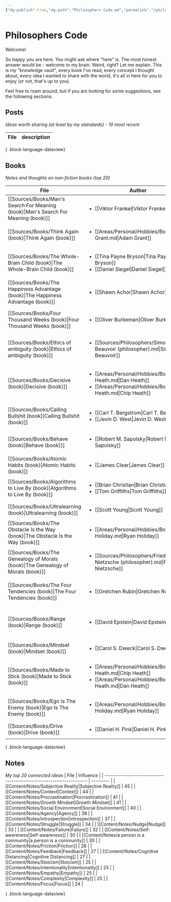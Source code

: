 ```yaml
---
{"dg-publish":true,"dg-path":"Philosophers Code.md","permalink":"/philosophers-code/","tags":["System/Areas/Growth","gardenEntry"]}
---
```


# Philosophers Code

Welcome!

So happy you are here. You might ask where "here" is. The most honest answer would be - welcome to my brain. Weird, right? Let me explain. This is my "knowledge vault", every book I've read, every concept I thought about, every idea I wanted to share with the world, it's all in here for you to enjoy (or not, that's up to you).

Feel free to roam around, but if you are looking for some suggestions, see the following sections:

## Posts
*Ideas worth sharing (at least by my standards) - 10 most recent*

| File | description |
| ---- | ----------- |

{ .block-language-dataview}


## Books
*Notes and thoughts on non-fiction books (top 20)*

| File                                                                                  | Author                                                                                                                                          | Topic                                                                             | Rate |
| ------------------------------------------------------------------------------------- | ----------------------------------------------------------------------------------------------------------------------------------------------- | --------------------------------------------------------------------------------- | ---- |
| [[Sources/Books/Man's Search For Meaning (book)\|Man's Search For Meaning (book)]] | <ul><li>[[Viktor Frankel\\|Viktor Frankel]]</li></ul>                                                                                           | [[Content/MOCs/Existentialism (MOC)\|Existentialism (MOC)]]                    | 5    |
| [[Sources/Books/Think Again (book)\|Think Again (book)]]                           | <ul><li>[[Areas/Personal/Hobbies/Books/Adam Grant.md\\|Adam Grant]]</li></ul>                                                                   | [[Content/MOCs/Creativity (MOC)\|Creativity (MOC)]] [[Content/Notes/Critical Thinking\|Critical Thinking]]                                        | 5    |
| [[Sources/Books/The Whole-Brain Child (book)\|The Whole-Brain Child (book)]]       | <ul><li>[[Tina Payne Bryson\\|Tina Payne Bryson]]</li><li>[[Daniel Siegel\\|Daniel Siegel]]</li></ul>                                           | [[Content/MOCs/Education (MOC)\|Education (MOC)]]                              | 5    |
| [[Sources/Books/The Happiness Advantage (book)\|The Happiness Advantage (book)]]   | <ul><li>[[Shawn Achor\\|Shawn Achor]]</li></ul>                                                                                                 | [[positive psychology\|positive psychology]]                                      | 5    |
| [[Sources/Books/Four Thousand Weeks (book)\|Four Thousand Weeks (book)]]           | <ul><li>[[Oliver Burkeman\\|Oliver Burkeman]]</li></ul>                                                                                         | [[Content/MOCs/Time Management (MOC)\|Time Management (MOC)]] [[Content/MOCs/Wellbeing (MOC)\|Wellbeing (MOC)]]                                     | 5    |
| [[Sources/Books/Ethics of ambiguity (book)\|Ethics of ambiguity (book)]]           | <ul><li>[[Sources/Philosophers/Simone de Beauvoir (philosopher).md\\|Simone de Beauvoir]]</li></ul>                                             | [[Content/MOCs/Existentialism (MOC)\|Existentialism (MOC)]] [[Sources/Philosophers/Simone de Beauvoir (philosopher)\|Simone de Beauvoir]] | 5    |
| [[Sources/Books/Decisive (book)\|Decisive (book)]]                                 | <ul><li>[[Areas/Personal/Hobbies/Books/Dan Heath.md\\|Dan Heath]]</li><li>[[Areas/Personal/Hobbies/Books/Chip Heath.md\\|Chip Heath]]</li></ul> | [[Content/MOCs/Decision Making (MOC)\|Decision Making (MOC)]]                  | 5    |
| [[Sources/Books/Calling Bullshit (book)\|Calling Bullshit (book)]]                 | <ul><li>[[Carl T. Bergstrom\\|Carl T. Bergstrom]]</li><li>[[Jevin D. West\\|Jevin D. West]]</li></ul>                                           | [[Content/MOCs/Communication (MOC)\|Communication (MOC)]] [[Content/MOCs/Statistics (MOC)\|Statistics (MOC)]]                                      | 5    |
| [[Sources/Books/Behave (book)\|Behave (book)]]                                     | <ul><li>[[Robert M. Sapolsky\\|Robert M. Sapolsky]]</li></ul>                                                                                   | [[Content/MOCs/Biology (MOC)\|Biology (MOC)]] [[Content/MOCs/Human Nature (MOC)\|Human Nature (MOC)]]                                          | 5    |
| [[Sources/Books/Atomic Habits (book)\|Atomic Habits (book)]]                       | <ul><li>[[James Clear\\|James Clear]]</li></ul>                                                                                                 | \-                                                                                | 5    |
| [[Sources/Books/Algorithms to Live By (book)\|Algorithms to Live By (book)]]       | <ul><li>[[Brian Christian\\|Brian Christian]]</li><li>[[Tom Griffiths\\|Tom Griffiths]]</li></ul>                                               | [[Content/MOCs/Decision Making (MOC)\|Decision Making (MOC)]]                  | 5    |
| [[Sources/Books/Ultralearning (book)\|Ultralearning (book)]]                       | <ul><li>[[Scott Young\\|Scott Young]]</li></ul>                                                                                                 | [[Content/MOCs/Learning (MOC)\|Learning (MOC)]]                                | 5    |
| [[Sources/Books/The Obstacle Is the Way (book)\|The Obstacle Is the Way (book)]]   | <ul><li>[[Areas/Personal/Hobbies/Books/Ryan Holiday.md\\|Ryan Holiday]]</li></ul>                                                               | [[Content/Notes/Stoicism\|Stoicism]]  [[Content/Notes/Pragmatism\|Pragmatism]] [[Content/Notes/Struggle\|Struggle]]                                         | 5    |
| [[Sources/Books/The Genealogy of Morals (book)\|The Genealogy of Morals (book)]]   | <ul><li>[[Sources/Philosophers/Friedrich Nietzsche (philosopher).md\\|Friedrich Nietzsche]]</li></ul>                                           | [[Content/MOCs/Ethics (MOC)\|Ethics (MOC)]]                                    | 4    |
| [[Sources/Books/The Four Tendencies (book)\|The Four Tendencies (book)]]           | <ul><li>[[Gretchen Rubin\\|Gretchen Rubin]]</li></ul>                                                                                           | [[Content/MOCs/Human Nature (MOC)\|Human Nature (MOC)]] [[Content/MOCs/Behavioral Psychology (MOC)\|Behavioral Psychology (MOC)]]                            | 4    |
| [[Sources/Books/Range (book)\|Range (book)]]                                       | <ul><li>[[David Epstein\\|David Epstein]]</li></ul>                                                                                             | [[Content/Notes/Breath beats depth\|Range]] [[Content/Notes/Competence\|competence]] [[Content/MOCs/Creativity (MOC)\|Creativity (MOC)]]                 | 4    |
| [[Sources/Books/Mindset (book)\|Mindset (book)]]                                   | <ul><li>[[Carol S. Dweck\\|Carol S. Dweck]]</li></ul>                                                                                           | [[Content/MOCs/Mindset (MOC)\|Mindset (MOC)]]                                  | 4    |
| [[Sources/Books/Made to Stick (book)\|Made to Stick (book)]]                       | <ul><li>[[Areas/Personal/Hobbies/Books/Chip Heath.md\\|Chip Heath]]</li><li>[[Areas/Personal/Hobbies/Books/Dan Heath.md\\|Dan Heath]]</li></ul> | [[Content/MOCs/Communication (MOC)\|Communication (MOC)]]                      | 4    |
| [[Sources/Books/Ego Is The Enemy (book)\|Ego Is The Enemy (book)]]                 | <ul><li>[[Areas/Personal/Hobbies/Books/Ryan Holiday.md\\|Ryan Holiday]]</li></ul>                                                               | [[Content/MOCs/Success (MOC)\|Success (MOC)]] [[Content/MOCs/Mindset (MOC)\|Mindset (MOC)]]                                               | 4    |
| [[Sources/Books/Drive (book)\|Drive (book)]]                                       | <ul><li>[[Daniel H. Pink\\|Daniel H. Pink]]</li></ul>                                                                                           | [[Content/MOCs/Motivation (MOC)\|Motivation (MOC)]]                            | 4    |

{ .block-language-dataview}

## Notes
*My top 20 connected ideas*
| File                                                                  | Influence |
| --------------------------------------------------------------------- | --------- |
| [[Content/Notes/Subjective Reality\|Subjective Reality]]           | 45        |
| [[Content/Notes/Context\|Context]]                                 | 44        |
| [[Content/Notes/Procrastination\|Procrastination]]                 | 41        |
| [[Content/Notes/Growth Mindset\|Growth Mindset]]                   | 41        |
| [[Content/Notes/Social Environment\|Social Environment]]           | 40        |
| [[Content/Notes/Agency\|Agency]]                                   | 38        |
| [[Content/Notes/introspection\|introspection]]                     | 37        |
| [[Content/Notes/Struggle\|Struggle]]                               | 34        |
| [[Content/Notes/Nudge\|Nudge]]                                     | 33        |
| [[Content/Notes/Failure\|Failure]]                                 | 32        |
| [[Content/Notes/Self-awareness\|Self-awareness]]                   | 30        |
| [[Content/Notes/a person is a community\|a person is a community]] | 30        |
| [[Content/Notes/Friction\|Friction]]                               | 28        |
| [[Content/Notes/Feedback\|Feedback]]                               | 27        |
| [[Content/Notes/Cognitive Distancing\|Cognitive Distancing]]       | 27        |
| [[Content/Notes/Stoicism\|Stoicism]]                               | 25        |
| [[Content/Notes/intentionality\|intentionality]]                   | 25        |
| [[Content/Notes/Empathy\|Empathy]]                                 | 25        |
| [[Content/Notes/Complexity\|Complexity]]                           | 25        |
| [[Content/Notes/Focus\|Focus]]                                     | 24        |

{ .block-language-dataview}